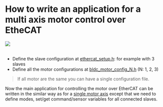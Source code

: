 How to write an application for a multi axis motor control over EtheCAT
============================
<img align="left" src="https://s3-eu-west-1.amazonaws.com/synapticon-resources/images/logos/synapticon_fullname_blackoverwhite_280x48.png"/>
<br/>
<br/>

* Define the slave configuration at [ethercat_setup.h](https://github.com/synapticon/sc_sncn_ctrlproto/blob/master/howto/ethercat_setup_3_nodes.h): for example with 3 slaves 
* Define all the motor configurations at [bldc_motor_config_N.h](https://github.com/synapticon/sc_sncn_ctrlproto/tree/master/app_linux_ctrlproto-csp-example/config/motor) (N: 1, 2, 3)

> If all motor are the same you can have a single configuration file.

Now the main application for controlling the motor over EtherCAT can be written in the similar way as for a [single motor axis](https://github.com/synapticon/sc_sncn_ctrlproto/blob/master/howto/HOW_TO_SINGLE_AXIS.md) except that we need to define modes, set/get command/sensor variables for all connected slaves.


